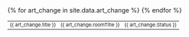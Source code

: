 <style>
td {font-size:11px;}
</style>

<table>
{% for art_change in site.data.art_change %}
  <tr>
    <td>{{ art_change.title }}</td><td>{{ art_change.roomTitle }}</td><td>{{ art_change.Status }}</td>
  </tr>
{% endfor %}
</table>

